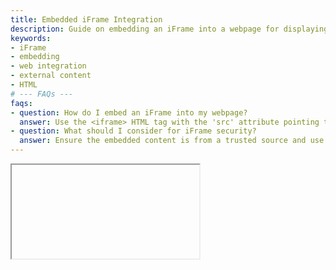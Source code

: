 ```yaml
---
title: Embedded iFrame Integration
description: Guide on embedding an iFrame into a webpage for displaying external content seamlessly.
keywords:
- iFrame
- embedding
- web integration
- external content
- HTML
# --- FAQs ---
faqs:
- question: How do I embed an iFrame into my webpage?
  answer: Use the <iframe> HTML tag with the 'src' attribute pointing to the desired URL, and specify width and height to control the display size.
- question: What should I consider for iFrame security?
  answer: Ensure the embedded content is from a trusted source and use sandbox attributes when needed to restrict actions like scripts or forms within the iFrame.
---
```

<iframe/>

[](https://53444-stocksearch-stage.adobeio-static.net/index.html)
